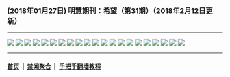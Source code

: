 ### (2018年01月27日) 明慧期刊：希望（第31期）（2018年2月12日更新）

---

<img src="http://qikan.minghui.org/mhqkpage/qikanimage/2018/01/27/xiwang31_a5_read-online1.png"/> 

<img src="http://qikan.minghui.org/mhqkpage/qikanimage/2018/01/27/xiwang31_a5_read-online2.png"/> 

<img src="http://qikan.minghui.org/mhqkpage/qikanimage/2018/01/27/xiwang31_a5_read-online3.png"/> 

<img src="http://qikan.minghui.org/mhqkpage/qikanimage/2018/01/27/xiwang31_a5_read-online4.png"/> 

<img src="http://qikan.minghui.org/mhqkpage/qikanimage/2018/01/27/xiwang31_a5_read-online5.png"/> 

<img src="http://qikan.minghui.org/mhqkpage/qikanimage/2018/01/27/xiwang31_a5_read-online6.png"/> 

<img src="http://qikan.minghui.org/mhqkpage/qikanimage/2018/01/27/xiwang31_a5_read-online7.png"/> 

<img src="http://qikan.minghui.org/mhqkpage/qikanimage/2018/01/27/xiwang31_a5_read-online8.png"/> 

<img src="http://qikan.minghui.org/mhqkpage/qikanimage/2018/01/27/xiwang31_a5_read-online9.png"/> 

<img src="http://qikan.minghui.org/mhqkpage/qikanimage/2018/01/27/xiwang31_a5_read-online10.png"/> 

<img src="http://qikan.minghui.org/mhqkpage/qikanimage/2018/01/27/xiwang31_a5_read-online11.png"/> 

<img src="http://qikan.minghui.org/mhqkpage/qikanimage/2018/01/27/xiwang31_a5_read-online12.png"/> 

<img src="http://qikan.minghui.org/mhqkpage/qikanimage/2018/01/27/xiwang31_a5_read-online13.png"/> 

<img src="http://qikan.minghui.org/mhqkpage/qikanimage/2018/01/27/xiwang31_a5_read-online14.png"/> 

<img src="http://qikan.minghui.org/mhqkpage/qikanimage/2018/01/27/xiwang31_a5_read-online15.png"/> 

<img src="http://qikan.minghui.org/mhqkpage/qikanimage/2018/01/27/xiwang31_a5_read-online16.png"/> 

<img src="http://qikan.minghui.org/mhqkpage/qikanimage/2018/01/27/xiwang31_a5_read-online17.png"/> 

<img src="http://qikan.minghui.org/mhqkpage/qikanimage/2018/01/27/xiwang31_a5_read-online18.png"/> 

<img src="http://qikan.minghui.org/mhqkpage/qikanimage/2018/01/27/xiwang31_a5_read-online19.png"/> 

<img src="http://qikan.minghui.org/mhqkpage/qikanimage/2018/01/27/xiwang31_a5_read-online20.png"/> 

<img src="http://qikan.minghui.org/mhqkpage/qikanimage/2018/01/27/xiwang31_a5_read-online21.png"/> 



---

#### [首页](../../../..) &nbsp;|&nbsp; [禁闻聚合](https://github.com/gfw-breaker/banned-news) &nbsp;|&nbsp; [手把手翻墙教程](https://github.com/gfw-breaker/guides) 